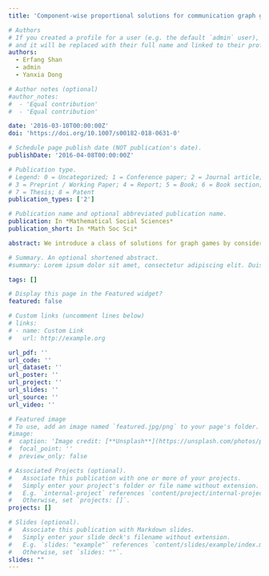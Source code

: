 ```yaml
---
title: 'Component-wise proportional solutions for communication graph games'

# Authors
# If you created a profile for a user (e.g. the default `admin` user), write the username (folder name) here
# and it will be replaced with their full name and linked to their profile.
authors:
  - Erfang Shan
  - admin
  - Yanxia Dong

# Author notes (optional)
#author_notes:
#  - 'Equal contribution'
#  - 'Equal contribution'

date: '2016-03-10T00:00:00Z'
doi: 'https://doi.org/10.1007/s00182-018-0631-0'

# Schedule page publish date (NOT publication's date).
publishDate: '2016-04-08T00:00:00Z'

# Publication type.
# Legend: 0 = Uncategorized; 1 = Conference paper; 2 = Journal article;
# 3 = Preprint / Working Paper; 4 = Report; 5 = Book; 6 = Book section;
# 7 = Thesis; 8 = Patent
publication_types: ['2']

# Publication name and optional abbreviated publication name.
publication: In *Mathematical Social Sciences*
publication_short: In *Math Soc Sci*

abstract: We introduce a class of solutions for graph games by considering the cooperation capacity which represented by bilateral agreements, i.e. degree of nodes in graphs. We replace the axiom of fairness for neighbors proposed by Béal et al. (2012a) by axioms of fairness for degree in order to characterize the component-wise proportional solutions. When a link of a graph is removed, fairness for neighbors states that a player incident to the link and any of his other neighbors should be affected similarly while fairness for degree states that a player incident to the link and all players connected to the player should be affected proportionally to their degree. We first characterize the component-wise proportional solution and the component-wise proportional surplus solution in terms of component efficiency, some kind of fairness for degree and equal treatment or fairness for two-player components. Secondly, we obtain a characterization of the two-step component-wise proportional surplus solution in terms of efficiency, fairness for degree with degree bi-surplus worth, fairness for two-player components and proportional distribution of the surplus.

# Summary. An optional shortened abstract.
#summary: Lorem ipsum dolor sit amet, consectetur adipiscing elit. Duis posuere tellus ac convallis placerat. Proin tincidunt magna sed ex sollicitudin condimentum.

tags: []

# Display this page in the Featured widget?
featured: false

# Custom links (uncomment lines below)
# links:
# - name: Custom Link
#   url: http://example.org

url_pdf: ''
url_code: ''
url_dataset: ''
url_poster: ''
url_project: ''
url_slides: ''
url_source: ''
url_video: ''

# Featured image
# To use, add an image named `featured.jpg/png` to your page's folder.
#image:
#  caption: 'Image credit: [**Unsplash**](https://unsplash.com/photos/pLCdAaMFLTE)'
#  focal_point: ''
#  preview_only: false

# Associated Projects (optional).
#   Associate this publication with one or more of your projects.
#   Simply enter your project's folder or file name without extension.
#   E.g. `internal-project` references `content/project/internal-project/index.md`.
#   Otherwise, set `projects: []`.
projects: []

# Slides (optional).
#   Associate this publication with Markdown slides.
#   Simply enter your slide deck's filename without extension.
#   E.g. `slides: "example"` references `content/slides/example/index.md`.
#   Otherwise, set `slides: ""`.
slides: ""
---
```


<!-- {{% callout note %}}
 Click the _Cite_ button above to demo the feature to enable visitors to import publication metadata into their reference management software.
{{% /callout %}}

{{% callout note %}}
Create your slides in Markdown - click the _Slides_ button to check out the example.
{{% /callout %}}

Supplementary notes can be added here, including [code, math, and images](https://wowchemy.com/docs/writing-markdown-latex/). -->
